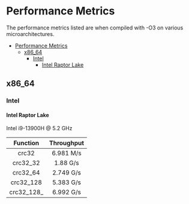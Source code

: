 # Performance Metrics

The performance metrics listed are when compiled with -O3 on various microarchitectures.

- [Performance Metrics](#performance-metrics)
  - [x86\_64](#x86_64)
    - [Intel](#intel)
      - [Intel Raptor Lake](#intel-raptor-lake)

## x86_64

### Intel

#### Intel Raptor Lake

Intel i9-13900H @ 5.2 GHz

| **Function**  | **Throughput**  |
|:------------: |:--------------: |
|  crc32        | 6.981 M/s       |
|  crc32_32     | 1.88 G/s        |
|  crc32_64     | 2.749 G/s       |
|  crc32_128    | 5.383 G/s       |
|  crc32_128_   | 6.992 G/s       |
